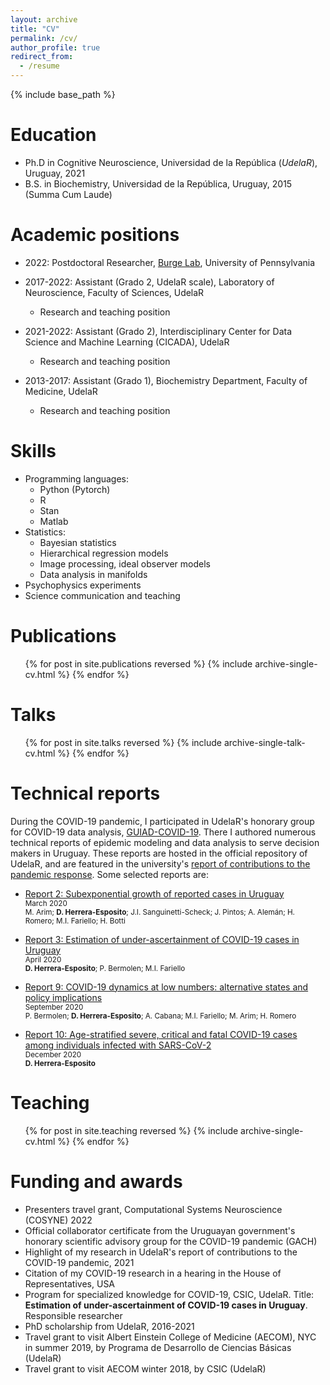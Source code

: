 ```yaml
---
layout: archive
title: "CV"
permalink: /cv/
author_profile: true
redirect_from:
  - /resume
---
```


{% include base_path %}

Education
======
* Ph.D in Cognitive Neuroscience, Universidad de la República (*UdelaR*), Uruguay, 2021
* B.S. in Biochemistry, Universidad de la República, Uruguay, 2015 (Summa Cum Laude)

Academic positions
======

* 2022: Postdoctoral Researcher, [Burge Lab](https://jburge.psych.upenn.edu/), University of Pennsylvania

* 2017-2022: Assistant (Grado 2, UdelaR scale), Laboratory of Neuroscience,
  Faculty of Sciences, UdelaR
  * Research and teaching position

* 2021-2022: Assistant (Grado 2), Interdisciplinary Center for
    Data Science and Machine Learning (CICADA), UdelaR
  * Research and teaching position

* 2013-2017: Assistant (Grado 1), Biochemistry Department, Faculty of Medicine, UdelaR
  * Research and teaching position

  
Skills
======
* Programming languages:
  * Python (Pytorch)
  * R
  * Stan
  * Matlab
* Statistics:
  * Bayesian statistics
  * Hierarchical regression models
  * Image processing, ideal observer models
  * Data analysis in manifolds
* Psychophysics experiments
* Science communication and teaching

Publications
======
  <ul>{% for post in site.publications reversed %}
    {% include archive-single-cv.html %}
  {% endfor %}</ul>
  
Talks
======
  <ul>{% for post in site.talks reversed %}
    {% include archive-single-talk-cv.html  %}
  {% endfor %}</ul>

Technical reports
======
During the COVID-19 pandemic, I participated in UdelaR's
honorary group for COVID-19 data analysis, [GUIAD-COVID-19](https://guiad-covid.github.io/).
There I authored numerous technical reports of epidemic modeling and data
analysis to serve decision makers in Uruguay. These reports are hosted
in the official repository of UdelaR, and are
featured in the university's
[report of contributions to the pandemic response](https://udelar.edu.uy/portal/wp-content/uploads/sites/48/2021/03/La-Universidad-de-la-Republica-frente-al-SARS-CoV-2.pdf).
Some selected reports are:
* [Report 2: Subexponential growth of reported cases in Uruguay](https://guiad-covid.github.io/reports/2021-03-26-Reporte-2/)  
<span style="font-size: smaller;">March 2020</span>  
<span style="font-size: smaller;">M. Arim; <strong>D. Herrera-Esposito</strong>; J.I. Sanguinetti-Scheck; J. Pintos; A. Alemán; H. Romero; M.I. Fariello; H. Botti</span>

* [Report 3: Estimation of under-ascertainment of COVID-19 cases in Uruguay](https://www.colibri.udelar.edu.uy/jspui/bitstream/20.500.12008/26769/1/Nota_3_Estimacion_subreporte_CTI_GUIAD-Covid19.pdf)  
<span style="font-size: smaller;">April 2020</span>  
<span style="font-size: smaller;"> <strong>D. Herrera-Esposito</strong>; P. Bermolen; M.I. Fariello</span>

* [Report 9: COVID-19 dynamics at low numbers: alternative states and policy implications](https://www.colibri.udelar.edu.uy/jspui/bitstream/20.500.12008/26779/1/Nota_9_Efecto_Allee_GUIAD-Covid19.pdf)  
<span style="font-size: smaller;">September 2020</span>  
<span style="font-size: smaller;"> P. Bermolen; <strong>D. Herrera-Esposito</strong>; A. Cabana; M.I. Fariello; M. Arim; H. Romero</span>

* [Report 10: Age-stratified severe, critical and fatal COVID-19 cases among individuals infected with SARS-CoV-2](https://www.colibri.udelar.edu.uy/jspui/bitstream/20.500.12008/26778/1/Nota_10_casos_por_franja_etaria_GUIAD-Covid19.pdf)   
<span style="font-size: smaller;">December 2020</span>  
<span style="font-size: smaller;"> <strong>D. Herrera-Esposito</strong></span>
  
Teaching
======
  <ul>{% for post in site.teaching reversed %}
    {% include archive-single-cv.html %}
  {% endfor %}</ul>
  
Funding and awards
======
* Presenters travel grant, Computational Systems Neuroscience (COSYNE) 2022
* Official collaborator certificate from the Uruguayan government's
honorary scientific advisory group for the COVID-19 pandemic (GACH) 
* Highlight of my research in UdelaR's report of contributions to
the COVID-19 pandemic, 2021
* Citation of my COVID-19 research in a hearing in the House of
Representatives, USA
* Program for specialized knowledge for COVID-19, CSIC, UdelaR. Title:
**Estimation of under-ascertainment of COVID-19 cases in Uruguay**. Responsible
researcher
* PhD scholarship from UdelaR, 2016-2021
* Travel grant to visit Albert Einstein College of Medicine (AECOM), NYC in summer 2019,
by Programa de Desarrollo de Ciencias Básicas (UdelaR)
* Travel grant to visit AECOM winter 2018, by CSIC (UdelaR)



